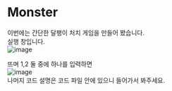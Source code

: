 # Monster
이번에는 간단한 달팽이 처치 게임을 만들어 봤습니다.<br>
실행 창입니다. <br>
![image](https://user-images.githubusercontent.com/102115231/184838167-20a2542b-c0ef-4835-9ad9-8ee82824ac6a.png) <br>

뜨며 1,2 둘 중에 하나를 입력하면<br>
![image](https://user-images.githubusercontent.com/102115231/184838768-d0014b94-c284-47a3-a8ae-1803dfaa4654.png) <br>
나머지 코드 설명은 코드 파일 안에 있으니 들어가서 봐주세요.


